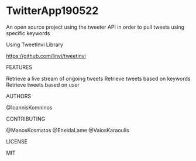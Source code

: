 # TwitterApp190522
An open source project using the tweeter API in order to pull tweets using specific keywords

Using TweetInvi Library 

https://github.com/linvi/tweetinvi

FEATURES

Retrieve a live stream of ongoing tweets Retrieve tweets based on keywords Retrieve tweets based on user


AUTHORS

@IoannisKomninos


CONTRIBUTING

@ManosKosmatos @EneidaLame @VaiosKaraoulis 


LICENSE

MIT
